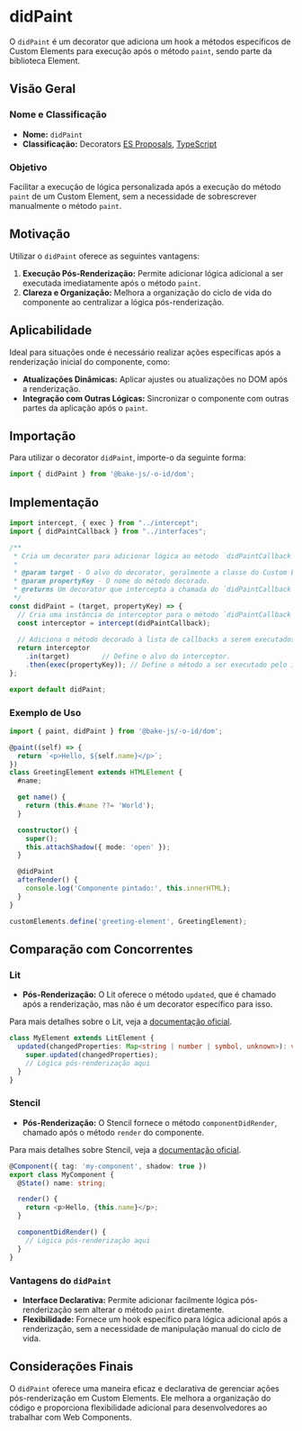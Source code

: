 # didPaint

O `didPaint` é um decorator que adiciona um hook a métodos específicos de Custom Elements para execução após o método `paint`, sendo parte da biblioteca Element.

## Visão Geral

### Nome e Classificação

- **Nome:** `didPaint`
- **Classificação:** Decorators [ES Proposals](https://www.proposals.es/proposals/Decorators), [TypeScript](https://www.typescriptlang.org/docs/handbook/decorators.html)

### Objetivo

Facilitar a execução de lógica personalizada após a execução do método `paint` de um Custom Element, sem a necessidade de sobrescrever manualmente o método `paint`.

## Motivação

Utilizar o `didPaint` oferece as seguintes vantagens:

1. **Execução Pós-Renderização:** Permite adicionar lógica adicional a ser executada imediatamente após o método `paint`.
2. **Clareza e Organização:** Melhora a organização do ciclo de vida do componente ao centralizar a lógica pós-renderização.

## Aplicabilidade

Ideal para situações onde é necessário realizar ações específicas após a renderização inicial do componente, como:

- **Atualizações Dinâmicas:** Aplicar ajustes ou atualizações no DOM após a renderização.
- **Integração com Outras Lógicas:** Sincronizar o componente com outras partes da aplicação após o `paint`.

## Importação

Para utilizar o decorator `didPaint`, importe-o da seguinte forma:

```javascript
import { didPaint } from '@bake-js/-o-id/dom';
```

## Implementação

```javascript
import intercept, { exec } from "../intercept";
import { didPaintCallback } from "../interfaces";

/**
 * Cria um decorator para adicionar lógica ao método `didPaintCallback` de um Custom Element.
 *
 * @param target - O alvo do decorator, geralmente a classe do Custom Element.
 * @param propertyKey - O nome do método decorado.
 * @returns Um decorator que intercepta a chamada do `didPaintCallback`.
 */
const didPaint = (target, propertyKey) => {
  // Cria uma instância do interceptor para o método `didPaintCallback`.
  const interceptor = intercept(didPaintCallback);
  
  // Adiciona o método decorado à lista de callbacks a serem executados.
  return interceptor
    .in(target)        // Define o alvo do interceptor.
    .then(exec(propertyKey)); // Define o método a ser executado pelo interceptor.
};

export default didPaint;
```

### Exemplo de Uso

```typescript
import { paint, didPaint } from '@bake-js/-o-id/dom';

@paint((self) => {
  return `<p>Hello, ${self.name}</p>`;
})
class GreetingElement extends HTMLElement {
  #name;

  get name() {
    return (this.#name ??= 'World');
  }

  constructor() {
    super();
    this.attachShadow({ mode: 'open' });
  }

  @didPaint
  afterRender() {
    console.log('Componente pintado:', this.innerHTML);
  }
}

customElements.define('greeting-element', GreetingElement);
```

## Comparação com Concorrentes

### Lit

- **Pós-Renderização:** O Lit oferece o método `updated`, que é chamado após a renderização, mas não é um decorator específico para isso.
  
Para mais detalhes sobre o Lit, veja a [documentação oficial](https://lit.dev/docs/components/lifecycle/#updated).

```typescript
class MyElement extends LitElement {
  updated(changedProperties: Map<string | number | symbol, unknown>): void {
    super.updated(changedProperties);
    // Lógica pós-renderização aqui
  }
}
```

### Stencil

- **Pós-Renderização:** O Stencil fornece o método `componentDidRender`, chamado após o método `render` do componente.

Para mais detalhes sobre Stencil, veja a [documentação oficial](https://stenciljs.com/docs/component-lifecycle#componentdidrender).

```typescript
@Component({ tag: 'my-component', shadow: true })
export class MyComponent {
  @State() name: string;

  render() {
    return <p>Hello, {this.name}</p>;
  }

  componentDidRender() {
    // Lógica pós-renderização aqui
  }
}
```

### Vantagens do `didPaint`

- **Interface Declarativa:** Permite adicionar facilmente lógica pós-renderização sem alterar o método `paint` diretamente.
- **Flexibilidade:** Fornece um hook específico para lógica adicional após a renderização, sem a necessidade de manipulação manual do ciclo de vida.

## Considerações Finais

O `didPaint` oferece uma maneira eficaz e declarativa de gerenciar ações pós-renderização em Custom Elements. Ele melhora a organização do código e proporciona flexibilidade adicional para desenvolvedores ao trabalhar com Web Components.
